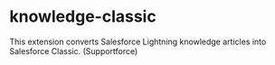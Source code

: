 # knowledge-classic
This extension converts Salesforce Lightning knowledge articles into Salesforce Classic. (Supportforce)
